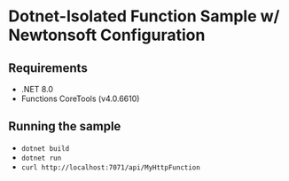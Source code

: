 # Dotnet-Isolated Function Sample w/ Newtonsoft Configuration

## Requirements

- .NET 8.0
- Functions CoreTools (v4.0.6610)

## Running the sample

- `dotnet build`
- `dotnet run`
- `curl http://localhost:7071/api/MyHttpFunction`